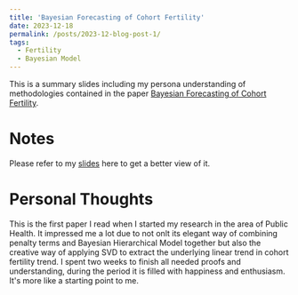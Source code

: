 ```yaml
---
title: 'Bayesian Forecasting of Cohort Fertility'
date: 2023-12-18
permalink: /posts/2023-12-blog-post-1/
tags:
  - Fertility
  - Bayesian Model
---
```


This is a summary slides including my persona understanding of methodologies contained in the paper [Bayesian Forecasting of Cohort Fertility](https://doi.org/10.1080/01621459.2014.881738). 


Notes
======
Please refer to my [slides](Paper/Methodology_for_Fertility_model.pdf) here to get a better view of it.

Personal Thoughts
======
This is the first paper I read when I started my research in the area of Public Health. It impressed me a lot due to not onlt its elegant way of combining penalty terms and Bayesian Hierarchical Model together but also the creative way of applying SVD to extract the underlying linear trend in cohort fertility trend. I spent two weeks to finish all needed proofs and understanding, during the period it is filled with happiness and enthusiasm. It's more like a starting point to me.
